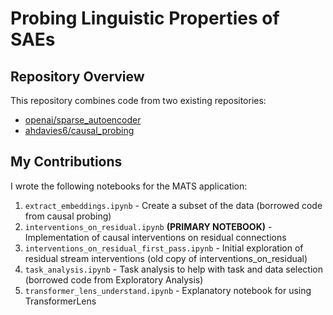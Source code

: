 # Probing Linguistic Properties of SAEs

## Repository Overview

This repository combines code from two existing repositories:
- [openai/sparse_autoencoder](https://github.com/openai/sparse_autoencoder)
- [ahdavies6/causal_probing](https://github.com/ahdavies6/causal_probing)

## My Contributions

I wrote the following notebooks for the MATS application:

1. `extract_embeddings.ipynb` - Create a subset of the data (borrowed code from causal probing)
2. `interventions_on_residual.ipynb` **(PRIMARY NOTEBOOK)** - Implementation of causal interventions on residual connections
3. `interventions_on_residual_first_pass.ipynb` - Initial exploration of residual stream interventions (old copy of interventions_on_residual)
4. `task_analysis.ipynb` - Task analysis to help with task and data selection (borrowed code from Exploratory Analysis)
5. `transformer_lens_understand.ipynb` - Explanatory notebook for using TransformerLens
